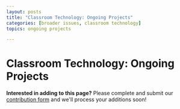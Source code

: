 ```yaml
---
layout: posts
title: "Classroom Technology: Ongoing Projects"
categories: [broader issues, classroom technology]
topics: ongoing projects

---
```


# Classroom Technology: Ongoing Projects

__Interested in adding to this page?__ Please complete and submit our [contribution form](https://docs.google.com/forms/d/19Z8PwYZ-JQn_EIds5M3YfwgVGKJdTadeknPt770c8RU/viewform?usp=send_form) and we'll process your additions soon!
